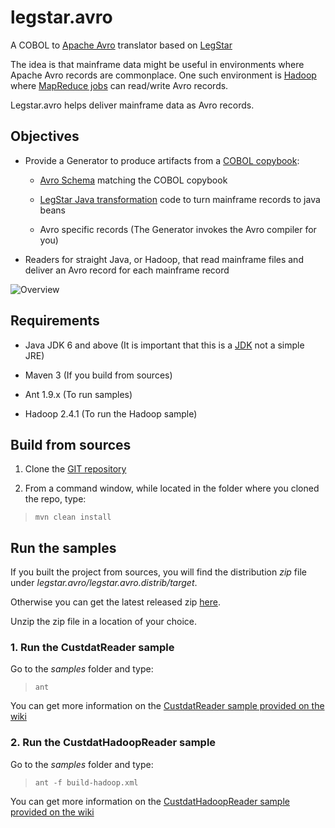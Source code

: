 legstar.avro
============

  A COBOL to [Apache Avro](http://avro.apache.org/) translator based on [LegStar](http://www.legsem.com/legstar/)

  The idea is that mainframe data might be useful in environments where Apache Avro records are commonplace. One such environment is [Hadoop](http://hadoop.apache.org/) where [MapReduce jobs](http://en.wikipedia.org/wiki/MapReduce) can read/write Avro records.

  Legstar.avro helps deliver mainframe data as Avro records.

## Objectives

* Provide a Generator to produce artifacts from a [COBOL copybook](http://en.wikipedia.org/wiki/COBOL#Data_division):

    * [Avro Schema](http://avro.apache.org/docs/current/#schemas) matching the COBOL copybook

    * [LegStar Java transformation](http://www.legsem.com/legstar/legstar-core/legstar-coxbgen/index.html) code to turn mainframe records to java beans
    
    * Avro specific records (The Generator invokes the Avro compiler for you)

* Readers for straight Java, or Hadoop, that read mainframe files and deliver an Avro record for each mainframe record

![Overview](http://legsem.github.io/images/legstar.avro.overview.png)

## Requirements

* Java JDK 6 and above (It is important that this is a [JDK](http://en.wikipedia.org/wiki/Java_Development_Kit) not a simple JRE)

* Maven 3  (If you build from sources)

* Ant 1.9.x (To run samples)

* Hadoop 2.4.1 (To run the Hadoop sample)

## Build from sources

1. Clone the [GIT repository](https://github.com/legsem/legstar.avro.git)

2. From a command window, while located in the folder where you cloned the repo, type:

>   `mvn clean install`
    
## Run the samples

  If you built the project from sources, you will find the distribution *zip* file under *legstar.avro/legstar.avro.distrib/target*.

  Otherwise you can get the latest released zip [here](http://search.maven.org/#search%7Cga%7C1%7Clegstar.avro.distrib).

  Unzip the zip file in a location of your choice.

### 1. Run the CustdatReader sample
  
  Go to the *samples* folder and type:

>   `ant`

  You can get more information on the [CustdatReader sample provided on the wiki](https://github.com/legsem/legstar.avro/wiki/CustdatReader-sample)
  
### 2. Run the CustdatHadoopReader sample
  
  Go to the *samples* folder and type:

>   `ant -f build-hadoop.xml`

  You can get more information on the [CustdatHadoopReader sample provided on the wiki](https://github.com/legsem/legstar.avro/wiki/CustdatHadoopReader-sample)








